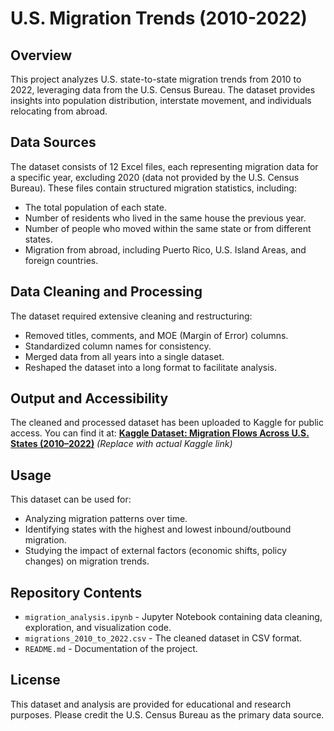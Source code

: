 # U.S. Migration Trends (2010-2022)

## Overview
This project analyzes U.S. state-to-state migration trends from 2010 to 2022, leveraging data from the U.S. Census Bureau. The dataset provides insights into population distribution, interstate movement, and individuals relocating from abroad. 

## Data Sources
The dataset consists of 12 Excel files, each representing migration data for a specific year, excluding 2020 (data not provided by the U.S. Census Bureau). These files contain structured migration statistics, including:
- The total population of each state.
- Number of residents who lived in the same house the previous year.
- Number of people who moved within the same state or from different states.
- Migration from abroad, including Puerto Rico, U.S. Island Areas, and foreign countries.

## Data Cleaning and Processing
The dataset required extensive cleaning and restructuring:
- Removed titles, comments, and MOE (Margin of Error) columns.
- Standardized column names for consistency.
- Merged data from all years into a single dataset.
- Reshaped the dataset into a long format to facilitate analysis.

## Output and Accessibility
The cleaned and processed dataset has been uploaded to Kaggle for public access. You can find it at:
[**Kaggle Dataset: Migration Flows Across U.S. States (2010–2022)**]([https://www.kaggle.com/](https://www.kaggle.com/datasets/ygebre1/migration-flows-across-u-s-states-20102022)) *(Replace with actual Kaggle link)*

## Usage
This dataset can be used for:
- Analyzing migration patterns over time.
- Identifying states with the highest and lowest inbound/outbound migration.
- Studying the impact of external factors (economic shifts, policy changes) on migration trends.

## Repository Contents
- `migration_analysis.ipynb` - Jupyter Notebook containing data cleaning, exploration, and visualization code.
- `migrations_2010_to_2022.csv` - The cleaned dataset in CSV format.
- `README.md` - Documentation of the project.

## License
This dataset and analysis are provided for educational and research purposes. Please credit the U.S. Census Bureau as the primary data source.
